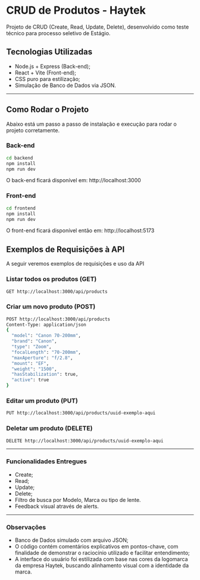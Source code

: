 # CRUD de Produtos - Haytek

Projeto de CRUD (Create, Read, Update, Delete), desenvolvido como teste técnico para processo seletivo de Estágio.

## Tecnologias Utilizadas

- Node.js + Express (Back-end);
- React + Vite (Front-end);
- CSS puro para estilização;
- Simulação de Banco de Dados via JSON.

---

## Como Rodar o Projeto

Abaixo está um passo a passo de instalação e execução para rodar o projeto corretamente.

### Back-end

```bash
cd backend
npm install
npm run dev
```

O back-end ficará disponível em:
http://localhost:3000

### Front-end

```bash
cd frontend
npm install
npm run dev
```

O front-end ficará disponível então em:
http://localhost:5173

## Exemplos de Requisições à API

A seguir veremos exemplos de requisições e uso da API

### Listar todos os produtos (GET)

```bash
GET http://localhost:3000/api/products
```

### Criar um novo produto (POST)

```bash
POST http://localhost:3000/api/products
Content-Type: application/json
{
  "model": "Canon 70-200mm",
  "brand": "Canon",
  "type": "Zoom",
  "focalLength": "70-200mm",
  "maxAperture": "f/2.8",
  "mount": "EF",
  "weight": "1500",
  "hasStabilization": true,
  "active": true
}
```

### Editar um produto (PUT)

```bash
PUT http://localhost:3000/api/products/uuid-exemplo-aqui
```

### Deletar um produto (DELETE)

```bash
DELETE http://localhost:3000/api/products/uuid-exemplo-aqui
```

---

### Funcionalidades Entregues

- Create;
- Read;
- Update;
- Delete;
- Filtro de busca por Modelo, Marca ou tipo de lente.
- Feedback visual através de alerts.
---
### Observações

- Banco de Dados simulado com arquivo JSON;
- O código contém comentários explicativos em pontos-chave, com finalidade de demonstrar o raciocínio utilizado e facilitar entendimento;
- A interface do usuário foi estilizada com base nas cores da logomarca da empresa Haytek, buscando alinhamento visual com a identidade da marca.
